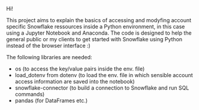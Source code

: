Hi!

This project aims to explain the basics of accessing and modyfing account specific Snowflake ressources inside a Python environment, in this case using a Jupyter Notebook and Anaconda.
The code is designed to help the general public or my clients to get started with Snowflake using Python instead of the browser interface :)


The following libraries are needed: 

- os (to access the key/value pairs inside the env. file)
- load_dotenv from dotenv (to load the env. file in which sensible account access information are saved into the notebook)
- snowflake-connector (to build a connection to Snowflake and run SQL commands)
- pandas (for DataFrames etc.)
